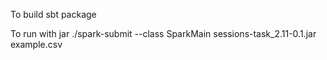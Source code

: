 To build
 sbt package

To run with jar
./spark-submit --class SparkMain sessions-task_2.11-0.1.jar example.csv


